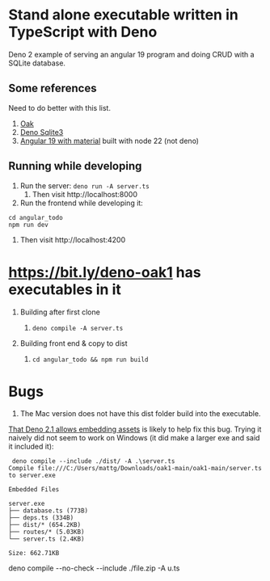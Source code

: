 # Stand alone executable written in TypeScript with Deno

Deno 2 example of serving an angular 19 program and doing CRUD with a SQLite database.

## Some references
Need to do better with this list.
1. [Oak](https://oakserver.org/)
1. [Deno Sqlite3](https://docs.deno.com/examples/sqlite/)
1. [Angular 19 with material](https://angular.dev/) built with node 22 (not deno)

## Running while developing
1. Run the server: `deno run -A server.ts`
   1. Then visit http://localhost:8000
1. Run the frontend while developing it:
```
cd angular_todo
npm run dev
```
   1. Then visit http://localhost:4200

# https://bit.ly/deno-oak1 has executables in it
1. Building after first clone
   1. `deno compile -A server.ts`

1. Building front end & copy to dist
   1. `cd angular_todo && npm run build`


# Bugs
1. The Mac version does not have this dist folder build into the executable.  

[That Deno 2.1 allows embedding assets](https://deno.com/blog/v2.1#embed-assets-files-in-deno-compile) is likely to help fix this bug.  Trying it naively did not seem to work on Windows (it did make a larger exe and said it included it):

```
 deno compile --include ./dist/ -A .\server.ts
Compile file:///C:/Users/mattg/Downloads/oak1-main/oak1-main/server.ts to server.exe

Embedded Files

server.exe
├── database.ts (773B)
├── deps.ts (334B)
├── dist/* (654.2KB)
├── routes/* (5.03KB)
└── server.ts (2.4KB)

Size: 662.71KB
```


deno compile --no-check --include ./file.zip -A u.ts 

